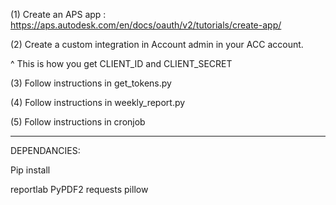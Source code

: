 (1) Create an APS app : https://aps.autodesk.com/en/docs/oauth/v2/tutorials/create-app/

(2) Create a custom integration in Account admin in your ACC account. 

^ This is how you get CLIENT_ID and CLIENT_SECRET

(3) Follow instructions in get_tokens.py

(4) Follow instructions in weekly_report.py 

(5) Follow instructions in cronjob
___________________________

DEPENDANCIES: 

Pip install 

reportlab
PyPDF2
requests
pillow
